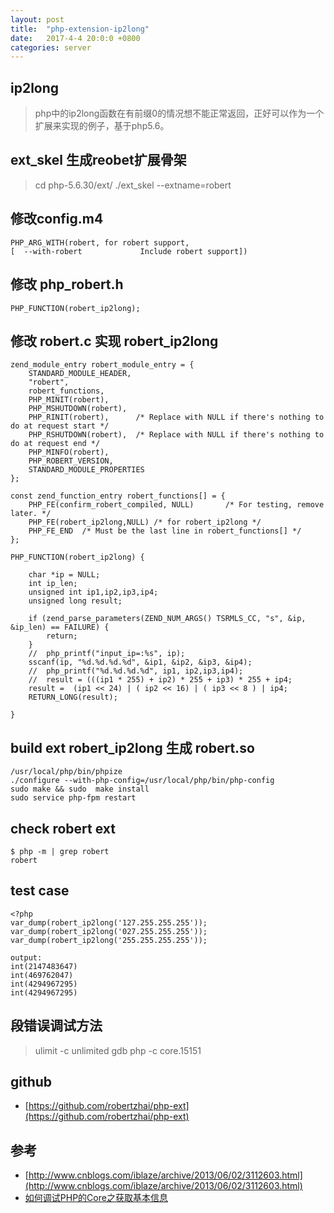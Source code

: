 ```yaml
---
layout: post
title:  "php-extension-ip2long"
date:   2017-4-4 20:0:0 +0800
categories: server
---
```


## ip2long
>php中的ip2long函数在有前缀0的情况想不能正常返回，正好可以作为一个扩展来实现的例子，基于php5.6。

## ext_skel 生成reobet扩展骨架
>cd php-5.6.30/ext/ 
>./ext_skel --extname=robert


## 修改config.m4

    PHP_ARG_WITH(robert, for robert support,
    [  --with-robert             Include robert support])
    
## 修改 php_robert.h

    PHP_FUNCTION(robert_ip2long);
    

## 修改 robert.c 实现 robert_ip2long

    zend_module_entry robert_module_entry = {
        STANDARD_MODULE_HEADER,
        "robert",
        robert_functions,
        PHP_MINIT(robert),
        PHP_MSHUTDOWN(robert),
        PHP_RINIT(robert),		/* Replace with NULL if there's nothing to do at request start */
        PHP_RSHUTDOWN(robert),	/* Replace with NULL if there's nothing to do at request end */
        PHP_MINFO(robert),
        PHP_ROBERT_VERSION,
        STANDARD_MODULE_PROPERTIES
    };

    const zend_function_entry robert_functions[] = {
    	PHP_FE(confirm_robert_compiled,	NULL)		/* For testing, remove later. */
    	PHP_FE(robert_ip2long,NULL) /* for robert_ip2long */
    	PHP_FE_END	/* Must be the last line in robert_functions[] */
    };

    PHP_FUNCTION(robert_ip2long) {
    
    	char *ip = NULL;
    	int ip_len;
    	unsigned int ip1,ip2,ip3,ip4;
    	unsigned long result;
    
    	if (zend_parse_parameters(ZEND_NUM_ARGS() TSRMLS_CC, "s", &ip, &ip_len) == FAILURE) {
    	    return;
    	}
        //	php_printf("input_ip=:%s", ip);
    	sscanf(ip, "%d.%d.%d.%d", &ip1, &ip2, &ip3, &ip4);
        //	php_printf("%d.%d.%d.%d", ip1, ip2,ip3,ip4);
        //	result = (((ip1 * 255) + ip2) * 255 + ip3) * 255 + ip4;
    	result =  (ip1 << 24) | ( ip2 << 16) | ( ip3 << 8 ) | ip4;
    	RETURN_LONG(result);
    
    }

## build ext robert_ip2long 生成 robert.so
    
    /usr/local/php/bin/phpize
    ./configure --with-php-config=/usr/local/php/bin/php-config
    sudo make && sudo  make install
    sudo service php-fpm restart

## check robert ext
    
    $ php -m | grep robert
    robert
    
## test case

    <?php
    var_dump(robert_ip2long('127.255.255.255'));
    var_dump(robert_ip2long('027.255.255.255'));
    var_dump(robert_ip2long('255.255.255.255'));

    output:
    int(2147483647)
    int(469762047)
    int(4294967295)
    int(4294967295)


## 段错误调试方法
>ulimit -c unlimited
>gdb php -c core.15151
   

## github

* [https://github.com/robertzhai/php-ext](https://github.com/robertzhai/php-ext)


## 参考

* [http://www.cnblogs.com/iblaze/archive/2013/06/02/3112603.html](http://www.cnblogs.com/iblaze/archive/2013/06/02/3112603.html)
* [如何调试PHP的Core之获取基本信息](http://www.laruence.com/2011/06/23/2057.html)
   
